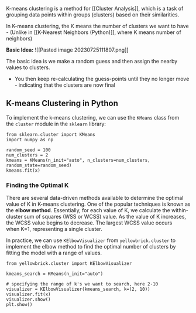 K-means clustering is a method for [[Cluster Analysis]], which is a task of grouping data points within groups (clusters) based on their similarities.

In K-means clustering, the K means the number of clusters we want to have
	- (Unlike in [[K-Nearest Neighbors (Python)]], where K means number of neighbors)

**Basic Idea:**
![[Pasted image 20230725111807.png]]

The basic idea is we make a random guess and then assign the nearby values to clusters.
- You then keep re-calculating the guess-points until they no longer move - indicating that the clusters are now final


## K-means Clustering in Python
To implement the k-means clustering, we can use the `KMeans` class from the `cluster` module in the `sklearn` library:
```
from sklearn.cluster import KMeans
import numpy as np

random_seed = 100
num_clusters = 2
kmeans = KMeans(n_init="auto", n_clusters=num_clusters, random_state=random_seed)
kmeans.fit(x)
```

### Finding the Optimal K
There are several data-driven methods available to determine the optimal value of K in K-means clustering. One of the popular techniques is known as the **elbow method**. Essentially, for each value of K, we calculate the within-cluster sum of squares (WSS or WCSS) value. As the value of K increases, the WCSS value begins to decrease. The largest WCSS value occurs when K=1, representing a single cluster.

In practice, we can use `KElbowVisualizer` from `yellowbrick.cluster` to implement the elbow method to find the optimal number of clusters by fitting the model with a range of values.
```
from yellowbrick.cluster import KElbowVisualizer

kmeans_search = KMeans(n_init="auto")

# specifying the range of k's we want to search, here 2-10
visualizer = KElbowVisualizer(kmeans_search, k=(2, 10))
visualizer.fit(x)
visualizer.show()
plt.show()
```

